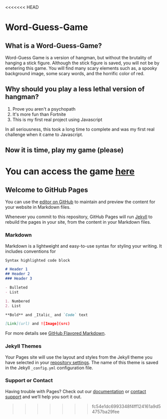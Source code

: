 <<<<<<< HEAD
# Word-Guess-Game

## What is a Word-Guess-Game?

Word-Guess Game is a version of hangman, but without the brutality of hanging a stick figure. Although the stick figure is saved, you will not be by enetering this game. You will find many scary elements such as, a spooky background image, some scary words, and the horrific color of red.

## Why should you play a less lethal version of hangman?

1. Prove you aren't a psychopath
2. It's more fun than Fortnite
3. This is my first real project using Javascript

In all seriousness, this took a long time to complete and was my first real challenge when it came to Javascript.

## Now it is time, play my game (please)

You can access the game [here](https://alaclair.github.io/Word-Guess-Game/ "Word-Guess-Game")
=======
## Welcome to GitHub Pages

You can use the [editor on GitHub](https://github.com/aLaclair/Word-Guess-Game/edit/master/README.md) to maintain and preview the content for your website in Markdown files.

Whenever you commit to this repository, GitHub Pages will run [Jekyll](https://jekyllrb.com/) to rebuild the pages in your site, from the content in your Markdown files.

### Markdown

Markdown is a lightweight and easy-to-use syntax for styling your writing. It includes conventions for

```markdown
Syntax highlighted code block

# Header 1
## Header 2
### Header 3

- Bulleted
- List

1. Numbered
2. List

**Bold** and _Italic_ and `Code` text

[Link](url) and ![Image](src)
```

For more details see [GitHub Flavored Markdown](https://guides.github.com/features/mastering-markdown/).

### Jekyll Themes

Your Pages site will use the layout and styles from the Jekyll theme you have selected in your [repository settings](https://github.com/aLaclair/Word-Guess-Game/settings). The name of this theme is saved in the Jekyll `_config.yml` configuration file.

### Support or Contact

Having trouble with Pages? Check out our [documentation](https://help.github.com/categories/github-pages-basics/) or [contact support](https://github.com/contact) and we’ll help you sort it out.
>>>>>>> fc54e1dc6993348f4ff124161a9d54757ba29fee
